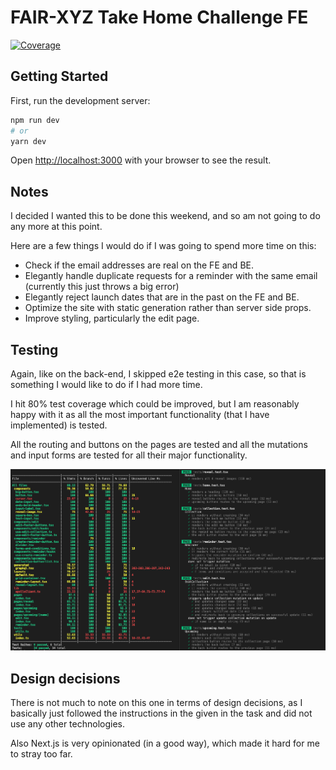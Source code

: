 # FAIR-XYZ Take Home Challenge FE

<a href="https://coveralls.io/github/nestjs/nest?branch=master" target="_blank"><img src="https://s3.amazonaws.com/assets.coveralls.io/badges/coveralls_80.svg#9" alt="Coverage" /></a>

## Getting Started

First, run the development server:

```bash
npm run dev
# or
yarn dev
```

Open [http://localhost:3000](http://localhost:3000) with your browser to see the result.

## Notes

I decided I wanted this to be done this weekend, and so am not going to do any more at this point.

Here are a few things I would do if I was going to spend more time on this:
- Check if the email addresses are real on the FE and BE.
- Elegantly handle duplicate requests for a reminder with the same email (currently this just throws a big error)
- Elegantly reject launch dates that are in the past on the FE and BE.
- Optimize the site with static generation rather than server side props.
- Improve styling, particularly the edit page.

## Testing

Again, like on the back-end, I skipped e2e testing in this case, so that is something I would like to do if I had more time.

I hit 80% test coverage which could be improved, but I am reasonably happy with it as all the most important functionality (that I have implemented) is tested.

All the routing and buttons on the pages are tested and all the mutations and input forms are tested for all their major functionality.

![](2022-05-16-01-19-49.png)

## Design decisions

There is not much to note on this one in terms of design decisions, as I basically just followed the instructions in the given in the task and did not use any other technologies.

Also Next.js is very opinionated (in a good way), which made it hard for me to stray too far.
